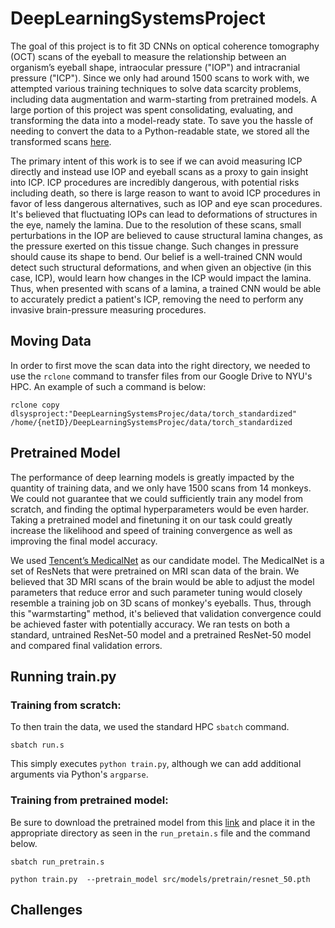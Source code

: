 # DeepLearningSystemsProject

The goal of this project is to fit 3D CNNs on optical coherence tomography (OCT) scans of the eyeball to measure the relationship between an organism’s eyeball shape, intraocular pressure ("IOP") and intracranial pressure ("ICP"). Since we only had around 1500 scans to work with, we attempted various training techniques to solve data scarcity problems, including data augmentation and warm-starting from pretrained models. A large portion of this project was spent consolidating, evaluating, and transforming the data into a model-ready state. To save you the hassle of needing to convert the data to a Python-readable state, we stored all the transformed scans [here](https://drive.google.com/drive/folders/1V_glXCRkb0v1KCIRqZevNC-ZhherPsWg?usp=sharing).

The primary intent of this work is to see if we can avoid measuring ICP directly and instead use IOP and eyeball scans as a proxy to gain insight into ICP. ICP procedures are incredibly dangerous, with potential risks including death, so there is large reason to want to avoid ICP procedures in favor of less dangerous alternatives, such as IOP and eye scan procedures. It's believed that fluctuating IOPs can lead to deformations of structures in the eye, namely the lamina. Due to the resolution of these scans, small perturbations in the IOP are believed to cause structural lamina changes, as the pressure exerted on this tissue change. Such changes in pressure should cause its shape to bend. Our belief is a well-trained CNN would detect such structural deformations, and when given an objective (in this case, ICP), would learn how changes in the ICP would impact the lamina. Thus, when presented with scans of a lamina, a trained CNN would be able to accurately predict a patient's ICP, removing the need to perform any invasive brain-pressure measuring procedures. 

## Moving Data

In order to first move the scan data into the right directory, we needed to use the `rclone` command to transfer files from our Google Drive to NYU's HPC. An example of such a command is below: 

`rclone copy dlsysproject:"DeepLearningSystemsProjec/data/torch_standardized" /home/{netID}/DeepLearningSystemsProjec/data/torch_standardized`

## Pretrained Model

The performance of deep learning models is greatly impacted by the quantity of training data, and we only have 1500 scans from 14 monkeys. We could not guarantee that we could sufficiently train any model from scratch, and finding the optimal hyperparameters would be even harder. Taking a pretrained model and finetuning it on our task could greatly increase the likelihood and speed of training convergence as well as improving the final model accuracy. 

We used [Tencent’s MedicalNet](https://github.com/Tencent/MedicalNet) as our candidate model. The MedicalNet is a set of ResNets that were pretrained on MRI scan data of the brain. We believed that 3D MRI scans of the brain would be able to adjust the model parameters that reduce error and such parameter tuning would closely resemble a training job on 3D scans of monkey's eyeballs. Thus, through this "warmstarting" method, it's believed that validation convergence could be achieved faster with potentially accuracy. We ran tests on both a standard, untrained ResNet-50 model and a pretrained ResNet-50 model and compared final validation errors.

## Running train.py

### Training from scratch:

To then train the data, we used the standard HPC `sbatch` command.

`sbatch run.s`

This simply executes `python train.py`, although we can add additional arguments via Python's `argparse`.

### Training from pretrained model:

Be sure to download the pretrained model from this [link](https://drive.google.com/drive/folders/1vkUCMRycYyYP4vg6CakTxsctuaC8DJjm?usp=sharing) and place it in the appropriate directory as seen in the `run_pretain.s` file and the command below.

`sbatch run_pretrain.s`

`python train.py  --pretrain_model src/models/pretrain/resnet_50.pth`

## Challenges

